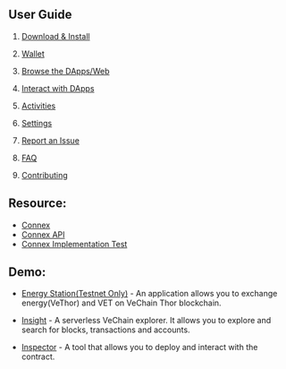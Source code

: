 ## User Guide
  1. [Download & Install](https://github.com/vechain/thor-sync.electron/wiki/Download-&-Install)

  1. [Wallet](https://github.com/vechain/thor-sync.electron/wiki/Wallet)
  
  1. [Browse the DApps/Web](https://github.com/vechain/thor-sync.electron/wiki/Browse-DApp&Web)

  1. [Interact with DApps](https://github.com/vechain/thor-sync.electron/wiki/Intereact-with-DApps)

  1. [Activities](https://github.com/vechain/thor-sync.electron/wiki/Activities)

  1. [Settings](https://github.com/vechain/thor-sync.electron/wiki/Settings)

  1. [Report an Issue](https://github.com/vechain/thor-sync.electron/wiki/Report-Issue)

  1. [FAQ](https://github.com/vechain/thor-sync.electron/wiki/FAQ)

  1. [Contributing](https://github.com/vechain/thor-sync.electron/wiki/Contributing)



## Resource:
- [Connex](https://github.com/vechain/connex)
- [Connex API](https://connex.vecha.in/#/)
- [Connex Implementation Test](https://connex-impl-test.vecha.in/)

## Demo:
- [Energy Station(Testnet Only)](https://energy.outofgas.io/) - An application allows you to exchange energy(VeThor) and VET on VeChain Thor blockchain.
  
- [Insight](https://insight.vecha.in/#/) - A serverless VeChain explorer. It allows you to explore and search for blocks, transactions and accounts.
  
- [Inspector](https://inspector.vecha.in/#/contracts) - A tool that allows you to deploy and interact with the contract.


